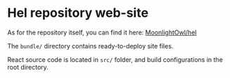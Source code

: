 # Hel repository web-site
As for the repository itself, you can find it here: [MoonlightOwl/hel](https://github.com/MoonlightOwl/hel)

The `bundle/` directory contains ready-to-deploy site files.

React source code is located in `src/` folder, and build configurations in the root directory.
